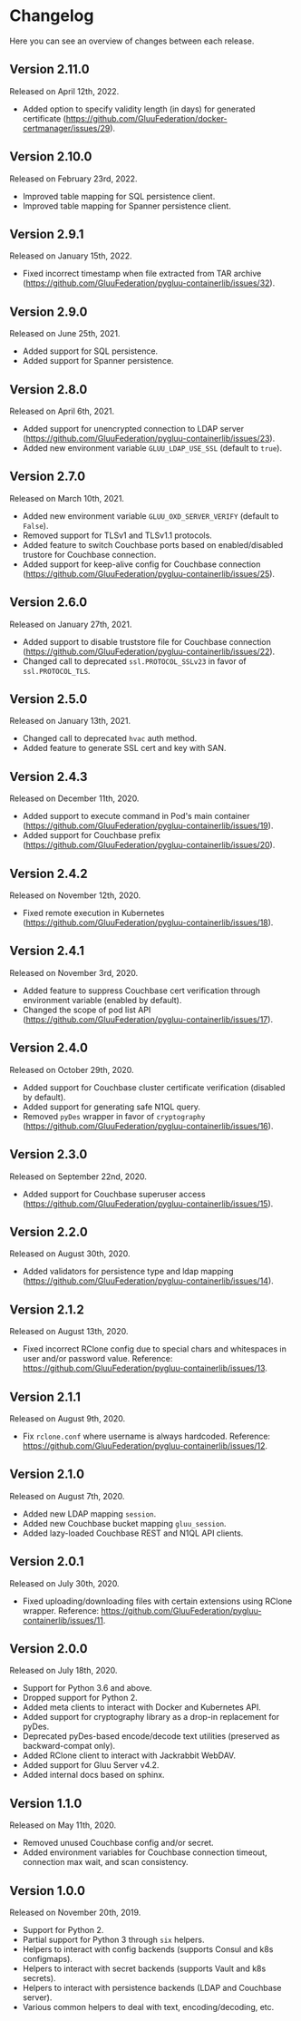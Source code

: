 # Changelog

Here you can see an overview of changes between each release.

## Version 2.11.0

Released on April 12th, 2022.

* Added option to specify validity length (in days) for generated certificate (https://github.com/GluuFederation/docker-certmanager/issues/29).

## Version 2.10.0

Released on February 23rd, 2022.

* Improved table mapping for SQL persistence client.
* Improved table mapping for Spanner persistence client.

## Version 2.9.1

Released on January 15th, 2022.

* Fixed incorrect timestamp when file extracted from TAR archive (https://github.com/GluuFederation/pygluu-containerlib/issues/32).

## Version 2.9.0

Released on June 25th, 2021.

* Added support for SQL persistence.
* Added support for Spanner persistence.

## Version 2.8.0

Released on April 6th, 2021.

* Added support for unencrypted connection to LDAP server (https://github.com/GluuFederation/pygluu-containerlib/issues/23).
* Added new environment variable `GLUU_LDAP_USE_SSL` (default to `true`).

## Version 2.7.0

Released on March 10th, 2021.

* Added new environment variable `GLUU_OXD_SERVER_VERIFY` (default to `False`).
* Removed support for TLSv1 and TLSv1.1 protocols.
* Added feature to switch Couchbase ports based on enabled/disabled trustore for Couchbase connection.
* Added support for keep-alive config for Couchbase connection (https://github.com/GluuFederation/pygluu-containerlib/issues/25).

## Version 2.6.0

Released on January 27th, 2021.

* Added support to disable truststore file for Couchbase connection (https://github.com/GluuFederation/pygluu-containerlib/issues/22).
* Changed call to deprecated `ssl.PROTOCOL_SSLv23` in favor of `ssl.PROTOCOL_TLS`.

## Version 2.5.0

Released on January 13th, 2021.

* Changed call to deprecated ``hvac`` auth method.
* Added feature to generate SSL cert and key with SAN.

## Version 2.4.3

Released on December 11th, 2020.

* Added support to execute command in Pod's main container (https://github.com/GluuFederation/pygluu-containerlib/issues/19).
* Added support for Couchbase prefix (https://github.com/GluuFederation/pygluu-containerlib/issues/20).

## Version 2.4.2

Released on November 12th, 2020.

* Fixed remote execution in Kubernetes (https://github.com/GluuFederation/pygluu-containerlib/issues/18).

## Version 2.4.1

Released on November 3rd, 2020.

* Added feature to suppress Couchbase cert verification through environment variable (enabled by default).
* Changed the scope of pod list API (https://github.com/GluuFederation/pygluu-containerlib/issues/17).

## Version 2.4.0

Released on October 29th, 2020.

* Added support for Couchbase cluster certificate verification (disabled by default).
* Added support for generating safe N1QL query.
* Removed `pyDes` wrapper in favor of `cryptography` (https://github.com/GluuFederation/pygluu-containerlib/issues/16).

## Version 2.3.0

Released on September 22nd, 2020.

* Added support for Couchbase superuser access (https://github.com/GluuFederation/pygluu-containerlib/issues/15).

## Version 2.2.0

Released on August 30th, 2020.

* Added validators for persistence type and ldap mapping (https://github.com/GluuFederation/pygluu-containerlib/issues/14).

## Version 2.1.2

Released on August 13th, 2020.

* Fixed incorrect RClone config due to special chars and whitespaces in user and/or password value. Reference: https://github.com/GluuFederation/pygluu-containerlib/issues/13.

## Version 2.1.1

Released on August 9th, 2020.

* Fix `rclone.conf` where username is always hardcoded. Reference: https://github.com/GluuFederation/pygluu-containerlib/issues/12.

## Version 2.1.0

Released on August 7th, 2020.

* Added new LDAP mapping `session`.
* Added new Couchbase bucket mapping `gluu_session`.
* Added lazy-loaded Couchbase REST and N1QL API clients.

## Version 2.0.1

Released on July 30th, 2020.

* Fixed uploading/downloading files with certain extensions using RClone wrapper. Reference: https://github.com/GluuFederation/pygluu-containerlib/issues/11.

## Version 2.0.0

Released on July 18th, 2020.

* Support for Python 3.6 and above.
* Dropped support for Python 2.
* Added meta clients to interact with Docker and Kubernetes API.
* Added support for cryptography library as a drop-in replacement for pyDes.
* Deprecated pyDes-based encode/decode text utilities (preserved as backward-compat only).
* Added RClone client to interact with Jackrabbit WebDAV.
* Added support for Gluu Server v4.2.
* Added internal docs based on sphinx.

## Version 1.1.0

Released on May 11th, 2020.

* Removed unused Couchbase config and/or secret.
* Added environment variables for Couchbase connection timeout, connection max wait, and scan consistency.

## Version 1.0.0

Released on November 20th, 2019.

* Support for Python 2.
* Partial support for Python 3 through `six` helpers.
* Helpers to interact with config backends (supports Consul and k8s configmaps).
* Helpers to interact with secret backends (supports Vault and k8s secrets).
* Helpers to interact with persistence backends (LDAP and Couchbase server).
* Various common helpers to deal with text, encoding/decoding, etc.
